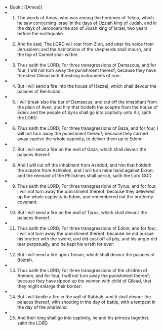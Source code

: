 - Book:: [[Amos]]
- 1. The words of Amos, who was among the herdmen of Tekoa, which he saw concerning Israel in the days of Uzziah king of Judah, and in the days of Jeroboam the son of Joash king of Israel, two years before the earthquake.
- 2. And he said, The LORD will roar from Zion, and utter his voice from Jerusalem; and the habitations of the shepherds shall mourn, and the top of Carmel shall wither.
- 3. Thus saith the LORD; For three transgressions of Damascus, and for four, I will not turn away the punishment thereof; because they have threshed Gilead with threshing instruments of iron:
- 4. But I will send a fire into the house of Hazael, which shall devour the palaces of Benhadad.
- 5. I will break also the bar of Damascus, and cut off the inhabitant from the plain of Aven, and him that holdeth the sceptre from the house of Eden: and the people of Syria shall go into captivity unto Kir, saith the LORD.
- 6. Thus saith the LORD; For three transgressions of Gaza, and for four, I will not turn away the punishment thereof; because they carried away captive the whole captivity, to deliver them up to Edom:
- 7. But I will send a fire on the wall of Gaza, which shall devour the palaces thereof:
- 8. And I will cut off the inhabitant from Ashdod, and him that holdeth the sceptre from Ashkelon, and I will turn mine hand against Ekron: and the remnant of the Philistines shall perish, saith the Lord GOD.
- 9. Thus saith the LORD; For three transgressions of Tyrus, and for four, I will not turn away the punishment thereof; because they delivered up the whole captivity to Edom, and remembered not the brotherly covenant:
- 10. But I will send a fire on the wall of Tyrus, which shall devour the palaces thereof.
- 11. Thus saith the LORD; For three transgressions of Edom, and for four, I will not turn away the punishment thereof; because he did pursue his brother with the sword, and did cast off all pity, and his anger did tear perpetually, and he kept his wrath for ever:
- 12. But I will send a fire upon Teman, which shall devour the palaces of Bozrah.
- 13. Thus saith the LORD; For three transgressions of the children of Ammon, and for four, I will not turn away the punishment thereof; because they have ripped up the women with child of Gilead, that they might enlarge their border:
- 14. But I will kindle a fire in the wall of Rabbah, and it shall devour the palaces thereof, with shouting in the day of battle, with a tempest in the day of the whirlwind:
- 15. And their king shall go into captivity, he and his princes together, saith the LORD.
